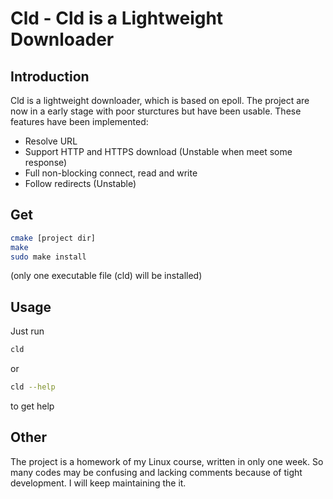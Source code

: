 # Cld - Cld is a Lightweight Downloader

## Introduction

Cld is a lightweight downloader, which is based on epoll.
The project are now in a early stage with poor sturctures but have been usable.
These features have been implemented:

 * Resolve URL
 * Support HTTP and HTTPS download (Unstable when meet some response)
 * Full non-blocking connect, read and write
 * Follow redirects (Unstable)

## Get

```bash
cmake [project dir]
make
sudo make install
```

(only one executable file (cld) will be installed)

## Usage

Just run

```bash
cld
```

or

```bash
cld --help
```

to get help

## Other

The project is a homework of my Linux course, written in only one week.
So many codes may be confusing and lacking comments because of tight development.
I will keep maintaining the it.

